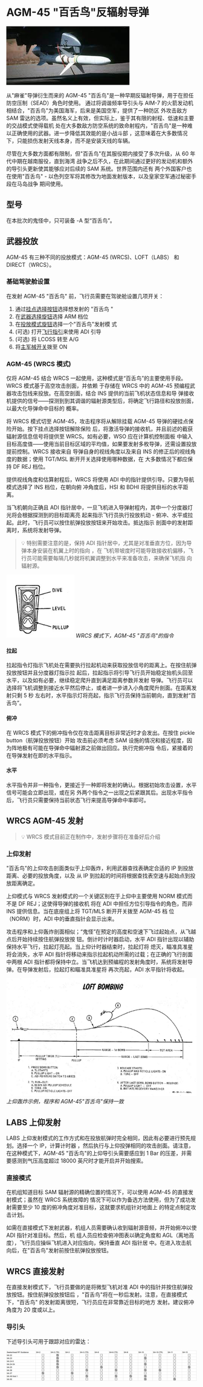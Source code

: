 # AGM-45 "百舌鸟"反辐射导弹

![agm45](../../../img/agm45.jpg)

从"麻雀"导弹衍生而来的 AGM-45 "百舌鸟"是一种早期反辐射导弹，用于在担任防空压制（SEAD）角色时使用。
通过将调谐频率导引头与 AIM-7 的火箭发动机相结合，"百舌鸟"为美国海军，后来是美国空军，提供了一种防区
外攻击敌方 SAM 雷达的选项。虽然名义上有效，但实际上，鉴于其有限的射程、低速和主要的交战模式使得载机
处在大多数敌方防空系统的致命射程内，"百舌鸟"是一种难以正确使用的武器。进一步降低其效能的是小战斗部
，这意味着在大多数情况下，只能损伤发射天线本身，而不是安装天线的车辆。

尽管在大多数方面都有限制，但"百舌鸟"在其服役期内接受了多次升级，从 60 年代中期在越南服役，直到海湾
战争之后不久，在此期间通过更好的发动机和额外的导引头更新使其能够应对后续的 SAM 系统。世界范围内还有
两个外国客户也在使用"百舌鸟" - 以色列空军将其修改为地面发射版本，以及皇家空军通过秘密手段在马岛战争
期间使用。

## 型号

在本批次的鬼怪中，只可装备 -A 型“百舌鸟”。

## 武器投放

AGM-45 有三种不同的投放模式：AGM-45 (WRCS)、LOFT（LABS） 和 DIRECT（WRCS）。

### 基础驾驶舱设置

在发射 AGM-45 "百舌鸟" 前，飞行员需要在驾驶舱设置几项开关：

1. 通过[挂点选择按钮](../../../cockpit/pilot/weapon_management.md#挂点选择按钮)选择想发射的 "百舌鸟
   "
2. 在[武器选择旋钮](../../../cockpit/pilot/weapon_management.md#武器选择旋钮)选择 ARM 档位
3. 在[投放模式旋钮](../../../cockpit/pilot/weapon_management.md#投放模式旋钮)选择一个"百舌鸟"发射模
   式
4. (可选) 打开[飞行指引](../../../cockpit/pilot/flight_director_group.md#导航功能选择面板)来使用
   ADI 引导
5. (可选) 将 LCOSS 转至 A/G
6. 将[主军械开关](../../../cockpit/pilot/weapon_management.md#主军械开关)拨至 ON

### AGM-45 (WRCS 模式)

仅将 AGM-45 结合 WRCS 一起使用，这种模式是“百舌鸟”的主要使用手段。WRCS 模式基于高空攻击剖面，并依赖
于存储在 WRCS 中的 AGM-45 预编程武器攻击包线来投放。在高空剖面，结合 INS 提供的当前飞机状态信息和导
弹接收机提供的信号——探测到到其调谐的辐射源类型后，将确定飞行路径和投放剖面，以最大化导弹命中目标的
概率。

将 WRCS 模式切至 AGM-45，攻击程序将从解除挂载 AGM-45 导弹的硬挂点保险开始。按下挂点选择按钮解除保险
后，将激活导弹的接收机，并且前述的截获辐射源信息信号将提供至 WRCS。如有必要，WSO 应在计算机控制面板
中输入目标高度值——使用当前目标区域的平均值，如果要发射多枚导弹，还需设置投放提前控制。WRCS 接收来自
导弹自身的视线角度以及来自 INS 的修正后的视线角度的数据；使用 TGT/MSL 断开开关选择使用哪种数据，在
大多数情况下都应保持 DF REJ 档位。

提供视线角度和估算射程后，WRCS 将使用 ADI 中的指针提供引导。只要为导航模式选择了 INS 档位，在朝向俯
冲角度后，HSI 和 BDHI 将提供目标的水平距离。

当飞机朝向正确且 ADI 指针居中，一旦飞机进入导弹射程内，其中一个分度器灯光将会根据探测到的目标距离亮
起来指示飞行员执行投放机动 - 俯冲、水平或拉起。此时，飞行员可以按住航弹投放按钮来开始攻击。抵达指示
剖面中的发射距离时，系统将发射导弹。

> 💡 特别需要注意的是，保持 ADI 指针居中，尤其是对准垂直方位，因为导弹本身安装在机翼上时的指向 ，在
> 飞机带坡度时可能导致接收机偏移，飞行员可能需要每隔几秒就将机翼调整到水平来准备攻击，来确保飞机指
> 向辐射源。

![agm_45_commands](../../../img/agm_45_commands.jpg) _WRCS 模式下，AGM-45 "百舌鸟"的指令_

#### 拉起

拉起指令灯指示飞机处在需要执行拉起机动来获取投放信号的距离上。在按住航弹投放按钮并且分度器灯指示拉
起后，拉起指示将引导飞行员开始稳定抬机头回至水平，以及如有必要，继续稳定爬升直到满足距离参数并发射
导弹。飞行员可以选择将飞机调整到接近水平然后停止，或者进一步进入小角度爬升剖面。在距离发射只剩 5 秒
左右时，水平指示灯将亮起，指示飞行员保持当前朝向，直到发射“百舌鸟”。

#### 俯冲

在 WRCS 模式下的俯冲指令仅在攻击距离目标非常近时才会发出。在按住 pickle button（航弹投放按钮）开始
攻击前必须考虑 SAM 设施的情况和接近程度，因为阵地极有可能在导弹命中辐射源之前做出回应。执行完俯冲指
令后，紧接着的在导弹发射在即的水平指示。

#### 水平

水平指令并非一种指令，更接近于一种即将发射的确认。根据初始攻击设置，水平信号可能会立即出现，或在另
外两个指令之一出现之后紧跟其后。出现水平指令后，飞行员只需要保持当前状态飞行来提高导弹命中率即可。

## WRCS AGM-45 发射

> 💡 WRCS 模式目前正在制作中，发射步骤将在准备好后介绍

### 上仰发射

"百舌鸟"的上仰攻击剖面类似于上仰轰炸，利用武器查找表确定合适的 IP 到投放距离、必要的投放角度，以及
从 IP 到拉起的时间将根据查找表空速与起始点到投放距离确定。

上仰模式与 WRCS 发射模式的一个关键区别在于上仰中主要使用 NORM 模式而不是 DF REJ；这使得导弹的接收机
将在 ADI 中担任方位引导指令的角色，而非 INS 提供信息。当在底座组上将 TGT/MLS 断开开关拨至 AGM-45 档
位（NORM）时，ADI 中的垂直指针会显示出来。

攻击程序和上仰轰炸剖面相似；“鬼怪”在预定的高度和空速下飞过起始点，从飞越点后开始持续按住航弹投放按
钮。倒计时计时器启动，水平 ADI 指针出现以辅助保持水平飞行，拉起灯亮起。当上仰计时器结束时，拉起灯将
熄灭，瞄准具准星将会消失，水平 ADI 指针将移动来指示拉起机动所需的过载；在正确的飞行剖面中两根 ADI
指针都将保持中立。当飞机达到预编程的发射角度时，系统将发射导弹。在导弹发射后，拉起灯和瞄准具准星将
再次亮起，ADI 水平指针将收起。

![manual_loft_bombing](../../../img/loft.jpg) _上仰轰炸示例，程序和 AGM-45"百舌鸟"保持一致_

## LABS 上仰发射

LABS 上仰发射模式的工作方式和在投放航弹时完全相同，因此有必要进行预先规划。选择一个 IP，计算计时器
，然后执行与上仰投弹相同的攻击剖面。请注意，在这种模式下，AGM-45 "百舌鸟"的上仰导引头需要感应到 1
Bar 的压差，并需要感测到气压高度超过 18000 英尺时才能开启并开始搜索。

### 直接模式

在机组知道目标 SAM 辐射源的精确位置的情况下，可以使用 AGM-45 的直接发射模式；虽然在 WRCS 系统故障的
情况下可以作为备选方法使用，但为了成功发射需要至少 10 度的俯冲角度对准目标，这就要求机组针对地面上
的特定点制定攻击计划。

如需在直接模式下发射武器，机组人员需要确认收到辐射源音频，并开始俯冲以使 ADI 指针对准目标。然后，机
组人员应检查俯冲图表以确定角度和 AGL（离地高度），飞行员应操纵飞机进入对应指向，保持垂直 ADI 指针居
中。在进入攻击航向后，在"百舌鸟"发射前按住航弹投放按钮。

## WRCS 直接发射

在直接发射模式下，飞行员要做的是将微型飞机对准 ADI 中的指针并按住航弹投放按钮。按住航弹投放按钮后
，"百舌鸟"将在一秒后发射。注意，在直接模式下，"百舌鸟" 的发射距离很短，飞行员应在非常靠近目标的地方
发射。建议俯冲角度为 20 度或以上。

### 导引头

下述导引头可用于跟踪对应的雷达：

![f4_shrike_seekerheads](../../../img/f4_shrike_seeker_table.jpg)
